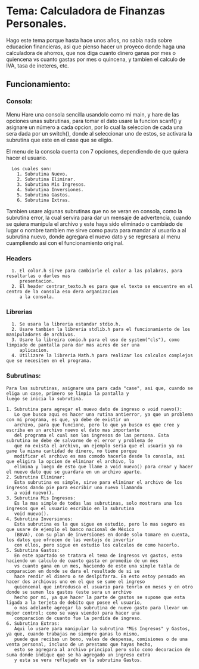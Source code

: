 # Tema: Calculadora de Finanzas Personales.
  Hago este tema porque hasta hace unos años, no sabia nada sobre educacion financieras, asi que pienso hacer un proyeco donde haga una calculadora de ahorros,
  que nos diga cuanto dinero ganas por mes o quiencena vs cuanto gastas por mes o quincena, y tambien el calculo de IVA, tasa de ineteres, etc. 
## Funcionamiento:
### Consola:
   Menu Hare una consola sencilla usandolo como mi main, y hare de las opciones unas subrutinas, para tomar el dato usare
   la funcion scanf() y asignare un número a cada opcion, por lo cual la seleccion de cada una sera dada por un switch(), 
   donde al seleccionar uno de estos, se activara la subrutina que este en el case que se eligio.
      
   El menu de la consola cuenta con 7 opciones, dependiendo de que quiera hacer el usuario.
      
      Los cuales son:
        1. Subrutina Nuevo.
        2. Subrutina Eliminar.
        3. Subrutina Mis Ingresos.
        4. Subrutina Inversiones.
        5. Subrutina Gastos.
        6. Subrutina Extras.
   
   Tambien usare algunas subrutinas que no se veran en consola, como la subrutina error, la cual servira para dar un
   mensaje de advertencia, cuando se quiera manipula el archivo y este haya sido eliminado o cambiado de lugar o nombre
   tambien me sirve como pauta para mandar al usuario a al subrutina nuevo, donde agregara el nuevo dato y se regresara 
   al menu cuampliendo asi con el funcionamiento original.
   
### Headers
      1. El color.h sirve para cambiarle el color a las palabras, para resaltarlas o darles mas 
         presentacion.
      2. El header centrar_texto.h es para que el texto se encuentre en el centro de la consola eso dera organizacion 
         a la consola.
### Librerias         
      1. Se usara la libreria estandar stdio.h.  
      2. Usare tambien la libreria stdlib.h para el funcionamiento de los manipuladores de archivos.
      3. Usare la libreira conio.h para el uso de system("cls"), como limpiado de pantalla para dar mas aires de ser una
         aplicacion.
      4. Utilizare la libreria Math.h para realizar los calculos complejos que se necesiten en el programa.
         
### Subrutinas:
    Para las subrutinas, asignare una para cada "case", asi que, cuando se eliga un case, primero se limpia la pantalla y 
    luego se inicia la subrutina. 
    
    1. Subrutina para agregar el nuevo dato de ingreso o void nuevo():
       Lo que busco aqui es hacer una rutina antierror, ya que un problema con mi programa, es que, ya debe de existir un 
       archivo, para que funcione, pero lo que yo busco es que cree y escriba en un archivo nuevo el dato mas importante 
       del programa el cual son los ingresos de las persona. Esta subrutina me debe de salvarme de el error y problema de 
       que no exista el archivo, un ejemplo seria que el usuario ya no gane la misma cantidad de dinero, no tiene porque 
       modificar el archivo es mas comodo hacerlo desde la consola, asi que eligira la opcion de eliminar el archivo, lo 
       elimina y luego de esto que llame a void nuevo() para crear y hacer el nuevo dato que se guardara en un archivo aparte.
    2. Subrutina Eliminar:
       Esta subrutina es simple, sirve para eliminar el archivo de los ingresos dando pie para escribir uno nuevo llamando 
       a void nuevo().
    3. Subrutina Mis Ingresos:
       Es la mas simple de todas las subrutinas, solo mostrara una los ingresos que el usuario escribio en la subrutina 
       void nuevo().
    4. Subrutina Inversiones:
       Esta subrutina es la que sigue en estudio, pero lo mas seguro es que usare de ejemplo el banco nacional de México 
       (BBVA), con su plan de inversiones en donde solo tomare en cuenta, los datos que ofrecen de las ventajs de invertir 
       con ellos, pero sigue en estudio los calculos de como hacerlo.
    5. Subrutina Gastos:
       En este apartado se tratara el tema de ingresos vs gastos, esto haciendo un calculo de cuanto gasta en promedio de un mes
       vs cuanto gana en un mes, haciendo de este una simple tabla de comparacion en donde se dara el resultado de si se 
       hace rendir el dinero o se deslpifarra. En esto estoy pensado en hacer dos archiovos uno en el que se sume el ingreso 
       quiencenal que introdusca el usuario para tenrlo em meses y en otro donde se sumen los gastos (este sera un archivo 
       hecho por mi, ya que hacer la parte de gastos se supone que esta ligada a la terjeta de debito que posee el usuario, 
       o mas adelante agregar la subrutina de nuevo gasto para llevar un mejor control; como se vaya viendo) para hacer una 
       comparacion de cuanto fue la perdida de ingreso.
    6. Subrutina Extras:
       Aqui lo usare para manipular la subrutina "Mis Ingresos" y Gastos, ya que, cuando trabajas no siempre ganas lo mismo, 
       puede que recibas un bono, vales de despensa, comisiones o de una venta personal, incluso de un prestamo que hayas hecho, 
       esto se agregara al archivo principal pero solo como decoracion de suma donde indique que se ha agregado un ingreso extra 
       y esta se vera reflejado en la subrutina Gastos.
       
       
         
    
